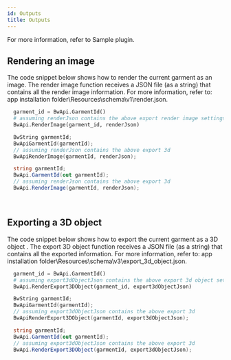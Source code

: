 ```yaml
---
id: Outputs
title: Outputs
---
```

For more information, refer to Sample plugin.
 
## Rendering an image
The code snippet below shows how to render the current garment as an image. The render image function receives a JSON file (as a string) that contains all the render image information. For more information, refer to: app installation folder\Resources\schema\v1\render.json.
<br/>
<!--DOCUSAURUS_CODE_TABS-->
<!--Python-->
```  python
  garment_id = BwApi.GarmentId()
  # assuming renderJson contains the above export render image settings
  BwApi.RenderImage(garment_id, renderJson)
```
<!--C++-->
```  cpp
  BwString garmentId;
  BwApiGarmentId(garmentId);
  // assuming renderJson contains the above export 3d
  BwApiRenderImage(garmentId, renderJson);
```
<!--C#-->
```  csharp
  string garmentId;
  BwApi.GarmentId(out garmentId);
  // assuming renderJson contains the above export 3d
  BwApi.RenderImage(garmentId, renderJson);
```
<!--END_DOCUSAURUS_CODE_TABS-->
<br/>

## Exporting a 3D object
The code snippet below shows how to export the current garment as a 3D object . The export 3D object function receives a JSON file (as a string) that contains all the exported information. For more information, refer to: app installation folder\Resources\schema\v3\export_3d_object.json.
<br/>
<!--DOCUSAURUS_CODE_TABS-->
<!--Python-->
```  python
  garment_id = BwApi.GarmentId()
  # assuming export3dObjectJson contains the above export 3d object settings
  BwApi.RenderExport3DObject(garment_id, export3dObjectJson)
```
<!--C++-->
```  cpp
  BwString garmentId;
  BwApiGarmentId(garmentId);
  // assuming export3dObjectJson contains the above export 3d
  BwApiRenderExport3DObject(garmentId, export3dObjectJson);
```
<!--C#-->
```  csharp
  string garmentId;
  BwApi.GarmentId(out garmentId);
  // assuming export3dObjectJson contains the above export 3d
  BwApi.RenderExport3DObject(garmentId, export3dObjectJson);
```
<!--END_DOCUSAURUS_CODE_TABS-->

<br/>